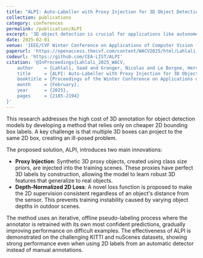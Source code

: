 ```yaml
---
title: "ALPI: Auto-Labeller with Proxy Injection for 3D Object Detection using 2D Labels Only"
collection: publications
category: conferences
permalink: /publication/ALPI
excerpt: '3D object detection is crucial for applications like autonomous driving, but training detectors requires expensive 3D annotations. This paper proposes ALPI, a weakly supervised 3D annotator that only needs 2D bounding box annotations and object size priors. To overcome the ambiguity of projecting 3D poses into 2D, the method injects 3D proxy objects with known annotations into the training data. The approach also introduces a novel depth-invariant 2D loss to better align supervision with 3D detection and uses an offline pseudo-labeling scheme to gradually improve its annotations. Experiments show the method performs as well as or better than previous works on the KITTI dataset''s Car category and achieves near fully supervised performance on more challenging classes like Pedestrian and Cyclist.'
date: 2025-02-01
venue: 'IEEE/CVF Winter Conference on Applications of Computer Vision (WACV)'
paperurl: 'https://openaccess.thecvf.com/content/WACV2025/html/Lahlali_ALPI_Auto-Labeller_with_Proxy_Injection_for_3D_Object_Detection_using_WACV_2025_paper.html'
codeurl: 'https://github.com/CEA-LIST/ALPI'  
citation: '@InProceedings{Lahlali_2025_WACV,
    author    = {Lahlali, Saad and Granger, Nicolas and Le Borgne, Herve and Pham, Quoc-Cuong},
    title     = {ALPI: Auto-Labeller with Proxy Injection for 3D Object Detection using 2D Labels Only},
    booktitle = {Proceedings of the Winter Conference on Applications of Computer Vision (WACV)},
    month     = {February},
    year      = {2025},
    pages     = {2185-2194}
}'
---
```


This research addresses the high cost of 3D annotation for object detection models by developing a method that relies only on cheaper 2D bounding box labels. A key challenge is that multiple 3D boxes can project to the same 2D box, creating an ill-posed problem.

The proposed solution, ALPI, introduces two main innovations:
* **Proxy Injection**: Synthetic 3D proxy objects, created using class size priors, are injected into the training scenes. These proxies have perfect 3D labels by construction, allowing the model to learn robust 3D features that generalize to real objects.
* **Depth-Normalized 2D Loss**: A novel loss function is proposed to make the 2D supervision consistent regardless of an object's distance from the sensor. This prevents training instability caused by varying object depths in outdoor scenes.

The method uses an iterative, offline pseudo-labeling process where the annotator is retrained with its own most confident predictions, gradually improving performance on difficult examples. The effectiveness of ALPI is demonstrated on the challenging KITTI and nuScenes datasets, showing strong performance even when using 2D labels from an automatic detector instead of manual annotations.
